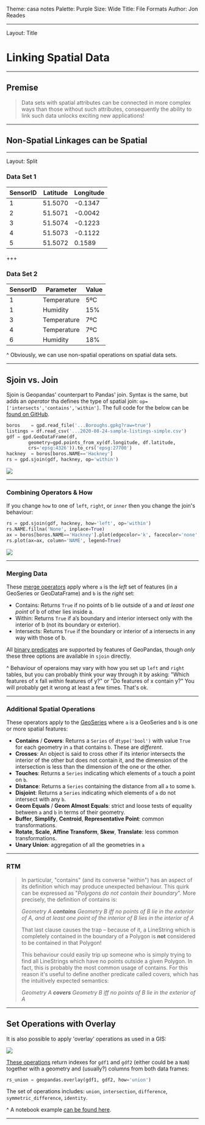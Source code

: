 Theme: casa notes
Palette: Purple
Size: Wide
Title: File Formats
Author: Jon Reades

---

Layout: Title

# Linking Spatial Data

---

## Premise

> Data sets with spatial attributes can be connected in more complex ways than those without such attributes, consequently the ability to link such data unlocks exciting new applications!

---

## Non-Spatial Linkages can be Spatial

---

Layout: Split

### Data Set 1

| SensorID | Latitude | Longitude |
| -------- | -------- | --------- |
| 1        | 51.5070  | -0.1347   |
| 2        | 51.5071  | -0.0042   |
| 3        | 51.5074  | -0.1223   |
| 4        | 51.5073  | -0.1122   |
| 5        | 51.5072  | 0.1589    |

+++

### Data Set 2

| SensorID | Parameter   | Value |
| -------- | ----------- | ----- |
| 1        | Temperature | 5ºC   |
| 1        | Humidity    | 15%   |
| 3        | Temperature | 7ºC   |
| 4        | Temperature | 7ºC   |
| 6        | Humidity    | 18%   |

^ Obviously, we can use non-spatial operations on spatial data sets.

---

## Sjoin vs. Join

Sjoin is Geopandas' counterpart to Pandas' join. Syntax is the same, but adds an *operator* tha defines the type of spatial join: `op=['intersects','contains','within']`. The full code for the below can be [found on GitHub]().

```python
boros    = gpd.read_file('...Boroughs.gpkg?raw=true')
listings = df.read_csv('...2020-08-24-sample-listings-simple.csv')
gdf = gpd.GeoDataFrame(df, 
        geometry=gpd.points_from_xy(df.longitude, df.latitude,
        crs='epsg:4326')).to_crs('epsg:27700')
hackney  = boros[boros.NAME=='Hackney']
rs = gpd.sjoin(gdf, hackney, op='within')
```

![](img/Hackney.png)

---

### Combining Operators & How

If you change `how` to one of `left`, `right`, or `inner` then you change the join's behaviour:

```python
rs = gpd.sjoin(gdf, hackney, how='left', op='within')
rs.NAME.fillna('None', inplace=True)
ax = boros[boros.NAME=='Hackney'].plot(edgecolor='k', facecolor='none', figsize=(8,8))
rs.plot(ax=ax, column='NAME', legend=True)
```

![](img/Hackney-Left.png)

---

### Merging Data

These [merge operators](https://geopandas.org/mergingdata.html#merging-data) apply where `a` is the *left* set of features (in a GeoSeries or GeoDataFrame) and `b` is the *right* set:

- Contains: Returns `True` if no points of b lie outside of a and *at least one point* of b of other lies inside a.
- Within: Returns `True` if a’s boundary and interior intersect only with the interior of b (not its boundary or exterior).
- Intersects: Returns `True` if the boundary or interior of a intersects in any way with those of b.

All [binary predicates](https://shapely.readthedocs.io/en/latest/manual.html#binary-predicates) are supported by features of GeoPandas, though *only* these three options are available in `sjoin` directly.

^ Behaviour of operaions may vary with how you set up `left` and `right` tables, but you can probably think your way through it by asking: "Which features of x fall *within* features of y?" or "Do features of x contain y?" You will probably get it wrong at least a few times. That's ok.

---

### Additional Spatial Operations

These operators apply to the [GeoSeries](https://geopandas.org/reference.html#geoseries) where `a` is a GeoSeries and `b` is one or more spatial features:

- **Contains** / **Covers**: Returns a `Series` of `dtype('bool')` with value `True` for each geometry in `a` that contains `b`. These are *different*.
- **Crosses**: An object is said to cross other if its interior intersects the interior of the other but does not contain it, and the dimension of the intersection is less than the dimension of the one or the other.
- **Touches**: Returns a `Series` indicating which elements of `a` touch a point on `b`.
- **Distance**: Returns a `Series` containing the distance from all `a` to some `b`.
- **Disjoint**: Returns a `Series` indicating which elements of `a` do not intersect with any `b`.
- **Geom Equals** / **Geom Almost Equals**: strict and loose tests of equality between `a` and `b` in terms of their geometry.
-  **Buffer**, **Simplify**, **Centroid**, **Representative Point**: common transformations.
- **Rotate**, **Scale**, **Affine Transform**, **Skew**, **Translate**: less common transformations.
- **Unary Union**: aggregation of all the geometries in `a`

---

### RTM

> In particular, "contains" (and its converse "within") has an aspect of its definition which may produce unexpected behaviour. This quirk can be expressed as "*Polygons do not contain their boundary*". More precisely, the definition of contains is:
>
> *Geometry A **contains** Geometry B iff no points of B lie in the exterior of A, and at least one point of the interior of B lies in the interior of A*
>
> That last clause causes the trap – because of it, a LineString which is completely contained in the boundary of a Polygon is **not** considered to be contained in that Polygon!
>
> This behaviour could easily trip up someone who is simply trying to find all LineStrings which have no points outside a given Polygon. In fact, this is probably the most common usage of contains. For this reason it's useful to define another predicate called covers, which has the intuitively expected semantics:
>
> *Geometry A **covers** Geometry B iff no points of B lie in the exterior of A*

---

## Set Operations with Overlay

It is also possible to apply 'overlay' operations as used in a GIS:

![](https://geopandas.org/_images/overlay_operations.png)

[These operations](https://geopandas.org/set_operations.html#set-operations-with-overlay) return indexes for `gdf1` and `gdf2` (either could be a `NaN`) together with a geometry and (usually?) columns from both data frames:

```python
rs_union = geopandas.overlay(gdf1, gdf2, how='union')
```

The set of operations includes: `union`, `intersection`, `difference`, `symmetric_difference`, `identity`.

^ A notebook example [can be found here](https://nbviewer.jupyter.org/github/geopandas/geopandas/blob/master/examples/overlays.ipynb).

---

